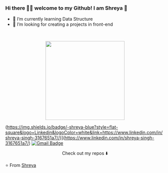 ### Hi there 👋🏾  welcome to my Github! I am Shreya 👧

- 🌱 I’m currently learning Data Structure
- 🤔 I’m looking for creating a projects in front-end

<br>
<p align="center">
  <img width="250" src="https://media.giphy.com/media/jIgXf4hgbHCeKiXpvt/giphy.gif">
</p>


<p align="center">

(https://img.shields.io/badge/-shreya-blue?style=flat-square&logo=Linkedin&logoColor=white&link=https://www.linkedin.com/in/shreya-singh-3167651a7//)](https://www.linkedin.com/in/shreya-singh-3167651a7/) [![Gmail Badge](https://img.shields.io/badge/-shreyasingh7673@gmail.com-c14438?style=flat-square&logo=Gmail&logoColor=white&link=mailto:shreyasingh7673@gmail.com)](mailto:shreyasingh7673@gmail.com)
</p>

<p align="center">
Check out my repos ⬇️  
</p>



⭐️ From [Shreya](https://github.com/shreyasingh7673)
